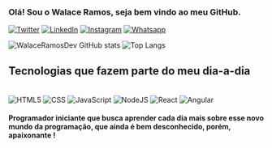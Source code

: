 ### Olá! Sou o Walace Ramos, seja bem vindo ao meu GitHub.

[![Twitter](https://img.shields.io/badge/Twitter-1DA1F2?style=for-the-badge&logo=twitter&logoColor=white)](https://twitter.com/Walace_Dev)
[![LinkedIn](https://img.shields.io/badge/LinkedIn-0077B5?style=for-the-badge&logo=linkedin&logoColor=white)](https://www.linkedin.com/in/walace-ramos-dev/)
[![Instagram](https://img.shields.io/badge/Instagram-E4405F?style=for-the-badge&logo=instagram&logoColor=white)](https://www.instagram.com/walacedev.contato/)
[![Whatsapp](https://img.shields.io/badge/WhatsApp-25D366?style=for-the-badge&logo=whatsapp&logoColor=white)](https://contate.me/walaceramosdev)

![WalaceRamosDev GitHub stats](https://github-readme-stats.vercel.app/api?username=walaceramosdev&show_icons=true&theme=tokyonight)
![Top Langs](https://github-readme-stats.vercel.app/api/top-langs/?username=walaceramosdev&layout=compact)

## Tecnologias que fazem parte do meu dia-a-dia

<div style="display: inline-block"><br/>
<img align="center" alt="HTML5" src="https://img.shields.io/badge/HTML5-E34F26?style=for-the-badge&logo=html5&logoColor=white">
<img align="center" alt="CSS" src="https://img.shields.io/badge/CSS3-1572B6?style=for-the-badge&logo=css3&logoColor=white">
<img align="center" alt="JavaScript" src="https://img.shields.io/badge/JavaScript-F7DF1E?style=for-the-badge&logo=javascript&logoColor=black">
<img align="center" alt="NodeJS" src="https://img.shields.io/badge/Node.js-43853D?style=for-the-badge&logo=node.js&logoColor=white">
<img align="center" alt="React" src="https://img.shields.io/badge/React-20232A?style=for-the-badge&logo=react&logoColor=61DAFB">
<img align="center" alt="Angular" src="https://img.shields.io/badge/Angular-DD0031?style=for-the-badge&logo=angular&logoColor=white">
</div><br/>

#### Programador iniciante que busca aprender cada dia mais sobre esse novo mundo da programação, que ainda é bem desconhecido, porém, apaixonante !
